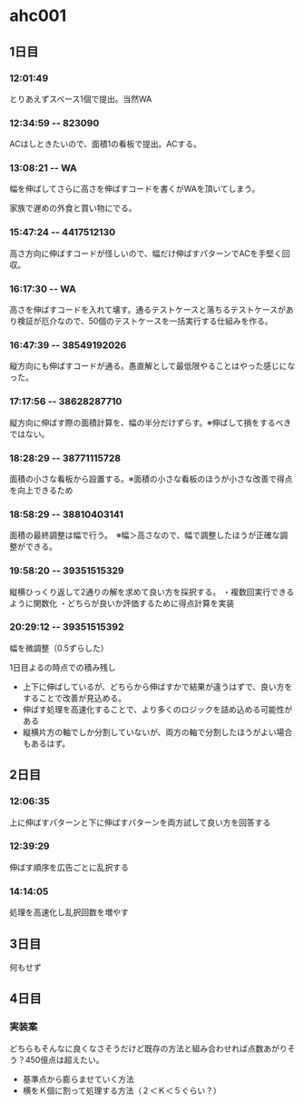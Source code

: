 # ahc001

## 1日目

### 12:01:49
とりあえずスペース1個で提出。当然WA

### 12:34:59 -- 823090
ACはしときたいので、面積1の看板で提出。ACする。

### 13:08:21 -- WA
幅を伸ばしてさらに高さを伸ばすコードを書くがWAを頂いてしまう。

家族で遅めの外食と買い物にでる。

### 15:47:24 -- 4417512130
高さ方向に伸ばすコードが怪しいので、幅だけ伸ばすパターンでACを手堅く回収。

### 16:17:30 -- WA
高さを伸ばすコードを入れて壊す。通るテストケースと落ちるテストケースがあり検証が厄介なので、50個のテストケースを一括実行する仕組みを作る。

### 16:47:39 -- 38549192026
縦方向にも伸ばすコードが通る。愚直解として最低限やることはやった感じになった。

### 17:17:56 -- 38628287710
縦方向に伸ばす際の面積計算を、幅の半分だけずらす。※伸ばして損をするべきではない。

### 18:28:29 -- 38771115728
面積の小さな看板から設置する。※面積の小さな看板のほうが小さな改善で得点を向上できるため

### 18:58:29 -- 38810403141
面積の最終調整は幅で行う。　※幅＞高さなので、幅で調整したほうが正確な調整ができる。

### 19:58:20 -- 39351515329
縦横ひっくり返して2通りの解を求めて良い方を採択する。
・複数回実行できるように関数化
・どちらが良いか評価するために得点計算を実装

### 20:29:12 -- 39351515392
幅を微調整（0.5ずらした）

1日目よるの時点での積み残し
- 上下に伸ばしているが、どちらから伸ばすかで結果が違うはずで、良い方をすることで改善が見込める。
- 伸ばす処理を高速化することで、より多くのロジックを詰め込める可能性がある
- 縦横片方の軸でしか分割していないが、両方の軸で分割したほうがよい場合もあるはず。

## 2日目

### 12:06:35	
上に伸ばすパターンと下に伸ばすパターンを両方試して良い方を回答する

### 12:39:29
伸ばす順序を広告ごとに乱択する

### 14:14:05
処理を高速化し乱択回数を増やす

## 3日目
何もせず

## 4日目

### 実装案
どちらもそんなに良くなさそうだけど既存の方法と組み合わせれば点数あがりそう？450億点は超えたい。
- 基準点から膨らませていく方法
- 横をＫ個に割って処理する方法（２＜Ｋ＜５ぐらい？）

